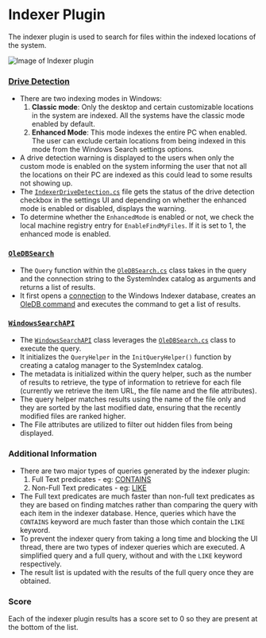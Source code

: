 # Indexer Plugin
The indexer plugin is used to search for files within the indexed locations of the system.

![Image of Indexer plugin](/doc/images/launcher/plugins/indexer.png)

### [Drive Detection](src/modules/launcher/Plugins/Microsoft.Plugin.Indexer/DriveDetection)
- There are two indexing modes in Windows:
    1. **Classic mode**: Only the desktop and certain customizable locations in the system are indexed. All the systems have the classic mode enabled by default.
    2. **Enhanced Mode**: This mode indexes the entire PC when enabled. The user can exclude certain locations from being indexed in this mode from the Windows Search settings options.
- A drive detection warning is displayed to the users when only the custom mode is enabled on the system informing the user that not all the locations on their PC are indexed as this could lead to some results not showing up.
- The [`IndexerDriveDetection.cs`](src/modules/launcher/Plugins/Microsoft.Plugin.Indexer/DriveDetection/IndexerDriveDetection.cs) file gets the status of the drive detection checkbox in the settings UI and depending on whether the enhanced mode is enabled or disabled, displays the warning.
- To determine whether the `EnhancedMode` is enabled or not, we check the local machine registry entry for `EnableFindMyFiles`. If it is set to 1, the enhanced mode is enabled.

### [`OleDBSearch`](src/modules/launcher/Plugins/Microsoft.Plugin.Indexer/SearchHelper/OleDBSearch.cs)
- The `Query` function within the [`OleDBSearch.cs`](src/modules/launcher/Plugins/Microsoft.Plugin.Indexer/SearchHelper/OleDBSearch.cs) class takes in the query and the connection string to the SystemIndex catalog as arguments and returns a list of results.
- It first opens a [connection][OLEDBConnection] to the Windows Indexer database, creates an [OleDB command][OLEDBCommand] and executes the command to get a list of results.

### [`WindowsSearchAPI`](src/modules/launcher/Plugins/Microsoft.Plugin.Indexer/SearchHelper/WindowsSearchAPI.cs)
- The [`WindowsSearchAPI`](src/modules/launcher/Plugins/Microsoft.Plugin.Indexer/SearchHelper/WindowsSearchAPI.cs) class leverages the [`OleDBSearch.cs`](src/modules/launcher/Plugins/Microsoft.Plugin.Indexer/SearchHelper/OleDBSearch.cs) class to execute the query.
- It initializes the `QueryHelper` in the `InitQueryHelper()` function by creating a catalog manager to the SystemIndex catalog.
- The metadata is initialized within the query helper, such as the number of results to retrieve, the type of information to retrieve for each file (currently we retrieve the item URL, the file name and the file attributes).
- The query helper matches results using the name of the file only and they are sorted by the last modified date, ensuring that the recently modified files are ranked higher.
- The File attributes are utilized to filter out hidden files from being displayed. 

### Additional Information
- There are two major types of queries generated by the indexer plugin:
    1. Full Text predicates - eg: [CONTAINS][Contains]
    2. Non-Full Text predicates - eg: [LIKE][Like]
- The Full text predicates are much faster than non-full text predicates as they are based on finding matches rather than comparing the query with each item in the indexer database. Hence, queries which have the `CONTAINS` keyword are much faster than those which contain the `LIKE` keyword.
- To prevent the indexer query from taking a long time and blocking the UI thread, there are two types of indexer queries which are executed. A simplified query and a full query, without and with the `LIKE` keyword respectively.
- The result list is updated with the results of the full query once they are obtained.

### Score
Each of the indexer plugin results has a score set to 0 so they are present at the bottom of the list.

[OLEDBCommand]: https://docs.microsoft.com/en-us/dotnet/api/system.data.oledb.oledbcommand?view=dotnet-plat-ext-3.1
[OLEDBConnection]: https://docs.microsoft.com/en-us/dotnet/api/system.data.oledb.oledbconnection?view=dotnet-plat-ext-3.1
[Contains]: https://docs.microsoft.com/en-us/windows/win32/search/-search-sql-contains
[Like]: https://docs.microsoft.com/en-us/windows/win32/search/-search-sql-like
